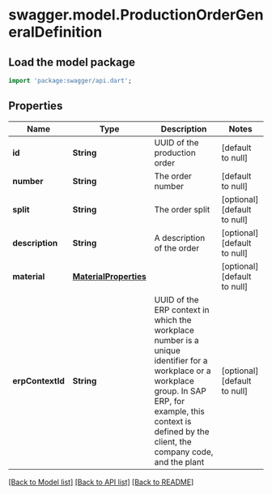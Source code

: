 # swagger.model.ProductionOrderGeneralDefinition

## Load the model package
```dart
import 'package:swagger/api.dart';
```

## Properties
Name | Type | Description | Notes
------------ | ------------- | ------------- | -------------
**id** | **String** | UUID of the production order | [default to null]
**number** | **String** | The order number | [default to null]
**split** | **String** | The order split | [optional] [default to null]
**description** | **String** | A description of the order | [optional] [default to null]
**material** | [**MaterialProperties**](MaterialProperties.md) |  | [optional] [default to null]
**erpContextId** | **String** | UUID of the ERP context in which the workplace number is a unique identifier for a workplace or a workplace group. In SAP ERP, for example, this context is defined by the client, the company code, and the plant | [optional] [default to null]

[[Back to Model list]](../README.md#documentation-for-models) [[Back to API list]](../README.md#documentation-for-api-endpoints) [[Back to README]](../README.md)


